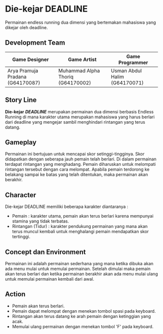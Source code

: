 # Die-kejar DEADLINE
Permainan endless running dua dimensi yang bertemakan mahasiswa yang dikejar oleh deadline.

## Development Team
| Game Designer | Game Artist | Game Programmer |
| ----- | ----- | ----- |
| Arya Pramuja Pradana (G64170087) | Muhammad Alpha Thoriq (G64170002) | Usman Abdul Halim (G64170071) |

## Story Line
**Die-kejar** ***DEADLINE*** merupakan permainan dua dimensi berbasis Endless Running di mana karakter utama merupakan mahasiswa yang harus berlari dari deadline yang mengejar sambil menghindari rintangan yang terus datang.

## Gameplay
Permainan ini bertujuan untuk mencapai skor setinggi-tingginya. Skor didapatkan dengan seberapa jauh pemain telah berlari. Di dalam permainan terdapat rintangan yang menghadang. Pemain diharuskan untuk melompati rintangan tersebut dengan cara melompat. Apabila pemain terdorong ke belakang sampai ke batas yang telah ditentukan, maka permainan akan berakhir.

## Character
Die-kejar DEADLINE memiliki beberapa karakter diantaranya :
- Pemain : karakter utama, pemain akan terus berlari karena mempunyai stamina yang tidak terbatas.
- Rintangan (Tidur) : karakter pendukung permainan yang mana akan terus muncul kembali untuk menghalangi pemain mendapatkan skor tertinggi.

## Concept dan Environment
Permainan ini adalah permainan sederhana yang mana ketika dibuka akan ada menu mulai untuk memulai permainan. Setelah dimulai maka pemain akan terus berlari dan ketika permainan berakhir akan ada menu mulai ulang untuk memulai permainan kembali dari awal.

## Action
- Pemain akan terus berlari.
- Pemain dapat melompat dengan menekan tombol spasi pada keyboard.
- Rintangan akan terus datang ke arah pemain dengan ketinggian yang acak.
- Memulai ulang permainan dengan menekan tombol 'F' pada keyboard.
